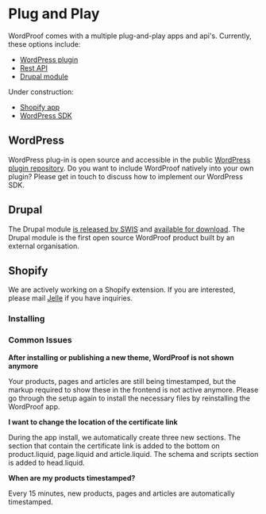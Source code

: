 # Plug and Play

WordProof comes with a multiple plug-and-play apps and api's. Currently, these options include:

* [WordPress plugin](#wordpress)
* [Rest API](/rest-api)
* [Drupal module](#drupal)

Under construction:

* [Shopify app](#shopify)
* [WordPress SDK](#wordpress)

## WordPress

WordPress plug-in is open source and accessible in the
public [WordPress plugin repository](https://wordpress.org/plugins/wordproof-timestamp/). Do you want to include WordProof natively into your own plugin? Please get in touch to discuss how to implement our WordPress
SDK.

## Drupal

The Drupal module [is released by SWIS](https://www.swis.nl/wordproof-for-drupal-released) and [available for download](https://www.drupal.org/project/wordproof). The Drupal module is the first open source WordProof product built by an external organisation.  

## Shopify

We are actively working on a Shopify extension. If you are interested, please mail [Jelle](mailto:jelle@wordproof.com) if you have
inquiries.

### Installing

### Common Issues

**After installing or publishing a new theme, WordProof is not shown anymore**

Your products, pages and articles are still being timestamped, but the markup required to show these in the frontend is not active anymore. Please go through the setup again to install the necessary files by reinstalling the WordProof app. 

**I want to change the location of the certificate link**

During the app install, we automatically create three new sections. The section that contain the certificate link is added to the bottom on product.liquid, page.liquid and article.liquid. The schema and scripts section is added to head.liquid.

**When are my products timestamped?**

Every 15 minutes, new products, pages and articles are automatically timestamped.